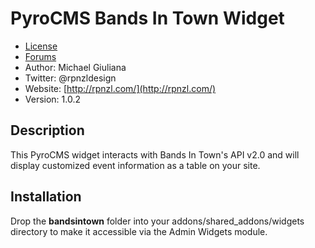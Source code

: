 # PyroCMS Bands In Town Widget

* [License](http://pyrocms.com/legal/license)
* [Forums](http://pyrocms.com/forums)
* Author: Michael Giuliana
* Twitter: @rpnzldesign
* Website: [http://rpnzl.com/](http://rpnzl.com/)
* Version: 1.0.2

## Description

This PyroCMS widget interacts with Bands In Town's API v2.0 and will display customized event information as a table on your site.

## Installation

Drop the **bandsintown** folder into your addons/shared_addons/widgets directory to make it accessible via the Admin Widgets module.